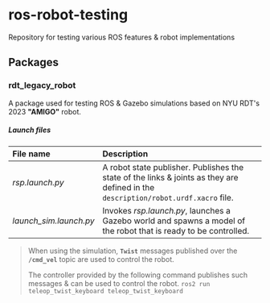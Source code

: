 # ros-robot-testing
Repository for testing various ROS features &amp; robot implementations


## Packages
### rdt_legacy_robot
A package used for testing ROS & Gazebo simulations based on NYU RDT's 2023 **"AMIGO"** robot.

##### Launch files

| File name | Description |
|:-----------|:-------------|
|*rsp.launch.p<span>y* | A robot state publisher. Publishes the state of the links & joints as they are defined in the `description/robot.urdf.xacro` file. |
|*launch_sim.launch.py* | Invokes *rsp.launch.p<span>y*, launches a Gazebo world and spawns a model of the robot that is ready to be controlled. |

> When using the simulation, **`Twist`** messages published over the **`/cmd_vel`** topic are used to control the robot.
>
> The controller provided by the following command publishes such messages & can be used to control the robot. 
> `ros2 run teleop_twist_keyboard teleop_twist_keyboard`
